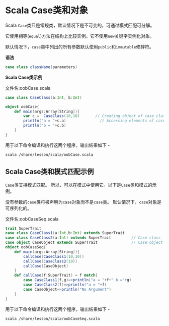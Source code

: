 # Scala Case类和对象

Scala `Case`类只是常规类，默认情况下是不可变的，可通过模式匹配可分解。

它使用相等(`equal`)方法在结构上比较实例。它不使用`new`关键字实例化对象。

默认情况下，`case`类中列出的所有参数默认使用`public`和`immutable`修辞符。

**语法**

```scala
case class className(parameters)
```

**Scala Case类示例**

文件名:oobCase.scala

```scala
case class CaseClass(a:Int, b:Int)  

object oobCase{  
    def main(args:Array[String]){  
        var c =  CaseClass(10,10)       // Creating object of case class  
        println("a = "+c.a)               // Accessing elements of case class  
        println("b = "+c.b)  
    }  
}
```

用于以下命令编译和执行这两个程序，输出结果如下 - 

```bash
scala /share/lesson/scala/oobCase.scala
```

## Scala Case类和模式匹配示例

`Case`类支持模式匹配。 所以，可以在模式中使用它。以下是`Case`类和模式的示例。

没有参数的`case`类将被声明为`case`对象而不是`case`类。 默认情况下，`case`对象是可序列化的。

文件名:oobCaseSeq.scala

```scala
trait SuperTrait  
case class CaseClass1(a:Int,b:Int) extends SuperTrait  
case class CaseClass2(a:Int) extends SuperTrait         // Case class  
case object CaseObject extends SuperTrait               // Case object  
object oobCaseSeq{  
    def main(args:Array[String]){  
        callCase(CaseClass1(10,10))  
        callCase(CaseClass2(10))  
        callCase(CaseObject)  
    }  
    def callCase(f:SuperTrait) = f match{  
        case CaseClass1(f,g)=>println("a = "+f+" b ="+g)  
        case CaseClass2(f)=>println("a = "+f)  
        case CaseObject=>println("No Argument")  
    }  
}
```

用于以下命令编译和执行这两个程序，输出结果如下 - 

```bash
scala /share/lesson/scala/oobCaseSeq.scala
```
